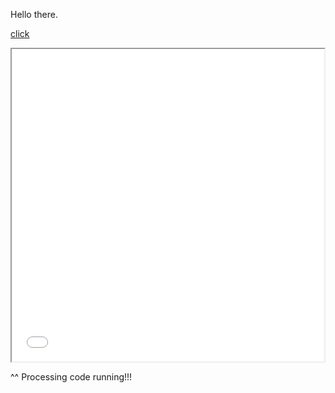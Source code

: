 Hello there.

[click](test_game/index.html)


<iframe src="test_game/index.html" width="500px" height="500px"></iframe>


^^ Processing code running!!!
